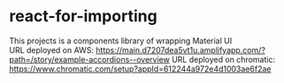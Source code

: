 # react-for-importing
This projects is a components library of wrapping Material UI   
URL deployed on AWS: https://main.d7207dea5vt1u.amplifyapp.com/?path=/story/example-accordions--overview
URL deployed on chromatic: https://www.chromatic.com/setup?appId=612244a972e4d1003ae6f2ae
